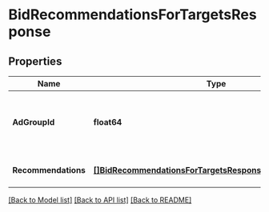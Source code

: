 # BidRecommendationsForTargetsResponse

## Properties
Name | Type | Description | Notes
------------ | ------------- | ------------- | -------------
**AdGroupId** | **float64** | The identifier of the ad group that the recommended bid are associated with. | [optional] [default to null]
**Recommendations** | [**[]BidRecommendationsForTargetsResponseRecommendations**](BidRecommendationsForTargetsResponse_recommendations.md) | An array of recommendation objects. | [optional] [default to null]

[[Back to Model list]](../README.md#documentation-for-models) [[Back to API list]](../README.md#documentation-for-api-endpoints) [[Back to README]](../README.md)

